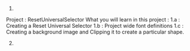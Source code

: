 1. 
Project : ResetUniversalSelector
What you will learn in this project : 
    1.a : Creating a Reset Universal Selector 
    1.b : Project wide font definitions 
    1.c : Creating a background image and Clipping it to create a particular shape.

2.